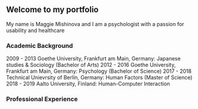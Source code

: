 ## Welcome to my portfolio

My name is Maggie Mishinova and I am a psychologist with a passion for usability and healthcare

### Academic Background

2009 - 2013 Goethe University, Frankfurt am Main, Germany: Japanese studies & Sociology (Bachelor of Arts)
2012 - 2016 Goethe University, Frankfurt am Main, Germany: Psychology (Bachelor of Science)
2017 - 2018 Technical Unievrsity of Berlin, Germany: Human Factors (Master of Science)
2018 - 2019 Aalto University, Finland: Human-Computer Interaction

### Professional Experience

